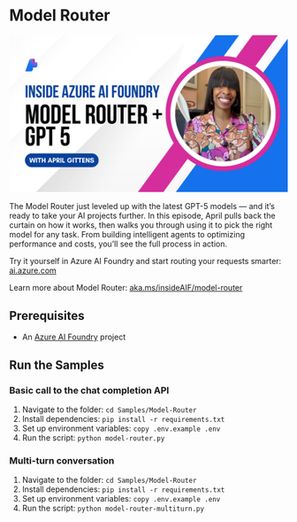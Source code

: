 # Model Router

![Model Router](../../Images/thumbnail-model-router.png)

The Model Router just leveled up with the latest GPT-5 models — and it’s ready to take your AI projects further. In this episode, April pulls back the curtain on how it works, then walks you through using it to pick the right model for any task. From building intelligent agents to optimizing performance and costs, you’ll see the full process in action.

Try it yourself in Azure AI Foundry and start routing your requests smarter: [ai.azure.com](https://ai.azure.com)

Learn more about Model Router: [aka.ms/insideAIF/model-router](https://aka.ms/insideAIF/model-router)

## Prerequisites

- An [Azure AI Foundry](https://ai.azure.com) project

## Run the Samples

### Basic call to the chat completion API

1. Navigate to the folder: `cd Samples/Model-Router`
1. Install dependencies: `pip install -r requirements.txt`
1. Set up environment variables: `copy .env.example .env`
1. Run the script: `python model-router.py`

### Multi-turn conversation

1. Navigate to the folder: `cd Samples/Model-Router`
1. Install dependencies: `pip install -r requirements.txt`
1. Set up environment variables: `copy .env.example .env`
1. Run the script: `python model-router-multiturn.py`
